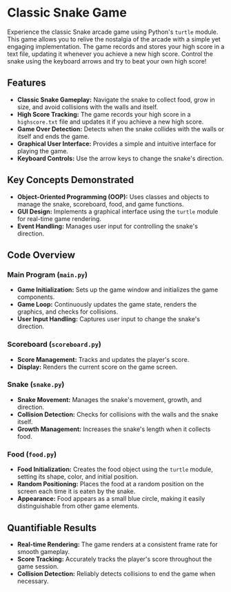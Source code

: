 # Classic Snake Game

Experience the classic Snake arcade game using Python's `turtle` module. This game allows you to relive the nostalgia of the arcade with a simple yet engaging implementation. The game records and stores your high score in a text file, updating it whenever you achieve a new high score. Control the snake using the keyboard arrows and try to beat your own high score!

## Features

- **Classic Snake Gameplay:** Navigate the snake to collect food, grow in size, and avoid collisions with the walls and itself.
- **High Score Tracking:** The game records your high score in a `highscore.txt` file and updates it if you achieve a new high score.
- **Game Over Detection:** Detects when the snake collides with the walls or itself and ends the game.
- **Graphical User Interface:** Provides a simple and intuitive interface for playing the game.
- **Keyboard Controls:** Use the arrow keys to change the snake's direction.

## Key Concepts Demonstrated

- **Object-Oriented Programming (OOP):** Uses classes and objects to manage the snake, scoreboard, food, and game functions.
- **GUI Design:** Implements a graphical interface using the `turtle` module for real-time game rendering.
- **Event Handling:** Manages user input for controlling the snake's direction.

## Code Overview

### Main Program (`main.py`)

- **Game Initialization:** Sets up the game window and initializes the game components.
- **Game Loop:** Continuously updates the game state, renders the graphics, and checks for collisions.
- **User Input Handling:** Captures user input to change the snake's direction.

### Scoreboard (`scoreboard.py`)

- **Score Management:** Tracks and updates the player's score.
- **Display:** Renders the current score on the game screen.

### Snake (`snake.py`)

- **Snake Movement:** Manages the snake's movement, growth, and direction.
- **Collision Detection:** Checks for collisions with the walls and the snake itself.
- **Growth Management:** Increases the snake's length when it collects food.

### Food (`food.py`)

- **Food Initialization:** Creates the food object using the `turtle` module, setting its shape, color, and initial position.
- **Random Positioning:** Places the food at a random position on the screen each time it is eaten by the snake.
- **Appearance:** Food appears as a small blue circle, making it easily distinguishable from other game elements.

## Quantifiable Results

- **Real-time Rendering:** The game renders at a consistent frame rate for smooth gameplay.
- **Score Tracking:** Accurately tracks the player's score throughout the game session.
- **Collision Detection:** Reliably detects collisions to end the game when necessary.


